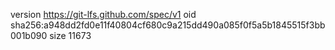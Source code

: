 version https://git-lfs.github.com/spec/v1
oid sha256:a948dd2fd0e11f40804cf680c9a215dd490a085f0f5a5b1845515f3bb001b090
size 11673
